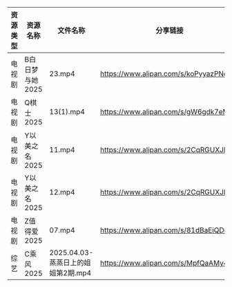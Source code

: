 | 资源类型 | 资源名称       | 文件名称                      | 分享链接                                 | 更新时间                |
| ---- | ---------- | ------------------------- | ------------------------------------ | ------------------- |
| 电视剧  | B白日梦与她2025 | 23.mp4                    | https://www.alipan.com/s/koPyyazPNd1 | 2025-04-04 18:05:16 |
| 电视剧  | Q棋士2025    | 13(1).mp4                 | https://www.alipan.com/s/gW6gdk7eMKN | 2025-04-04 13:06:42 |
| 电视剧  | Y以美之名2025  | 11.mp4                    | https://www.alipan.com/s/2CqRGUXJMpV | 2025-04-04 08:08:05 |
| 电视剧  | Y以美之名2025  | 12.mp4                    | https://www.alipan.com/s/2CqRGUXJMpV | 2025-04-04 08:08:05 |
| 电视剧  | Z值得爱2025   | 07.mp4                    | https://www.alipan.com/s/81dBaEiQDcJ | 2025-04-04 19:07:52 |
| 综艺   | C乘风2025    | 2025.04.03-蒸蒸日上的姐姐第2期.mp4 | https://www.alipan.com/s/MpfQaAMy4Ly | 2025-04-04 16:08:19 |
